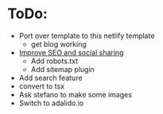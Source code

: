 # ToDo:
- Port over template to this netlify template
    - get blog working
- [Improve SEO and social sharing](https://www.netlify.com/blog/2020/05/08/improve-your-seo-and-social-sharing-cards-with-next.js/)
    - Add robots.txt
    - Add sitemap plugin
- Add search feature
- convert to tsx
- Ask stefano to make some images
- Switch to adalido.io 
